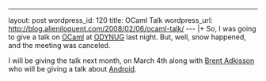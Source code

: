 --- 
layout: post
wordpress_id: 120
title: OCaml Talk
wordpress_url: http://blog.alieniloquent.com/2008/02/06/ocaml-talk/
--- |+
So, I was going to give a talk on [OCaml][1] at [ODYNUG][2] last night. But,
well, snow happened, and the meeting was canceled.

I will be giving the talk next month, on March 4th along with [Brent
Adkisson][3] who will be giving a talk about [Android][4].

   [1]: http://caml.inria.fr/

   [2]: http://odynug.blainebuxton.com/

   [3]: http://bablingmonkey.blogspot.com/

   [4]: http://code.google.com/android/

